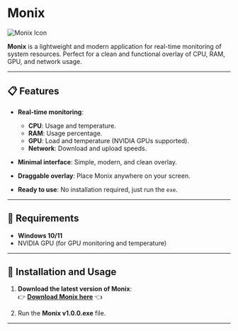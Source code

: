 # Monix

![Monix Icon](monix.ico)

**Monix** is a lightweight and modern application for real-time monitoring of system resources. Perfect for a clean and functional overlay of CPU, RAM, GPU, and network usage.

---

## 📋 Features

- **Real-time monitoring**:
  - **CPU**: Usage and temperature.
  - **RAM**: Usage percentage.
  - **GPU**: Load and temperature (NVIDIA GPUs supported).
  - **Network**: Download and upload speeds.
    
- **Minimal interface**: Simple, modern, and clean overlay.
- **Draggable overlay**: Place Monix anywhere on your screen.
- **Ready to use**: No installation required, just run the `exe`.

---

## 🔧 Requirements

- **Windows 10/11**
- NVIDIA GPU (for GPU monitoring and temperature)

---

## 🚀 Installation and Usage

1. **Download the latest version of Monix**:  
   👉 **[Download Monix here](https://github.com/GitHixy/monix/blob/main/dist/Monix%20v1.0.0.exe)** 👈
   
2. Run the **Monix v1.0.0.exe** file.


---


